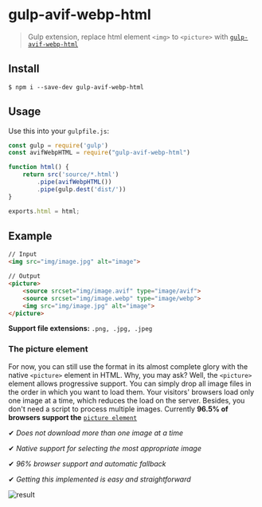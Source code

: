 # gulp-avif-webp-html

> Gulp extension, replace html element `<img>` to `<picture>` with [`gulp-avif-webp-html`](https://github.com/powerrampage/gulp-avif-webp-html)

## Install

```
$ npm i --save-dev gulp-avif-webp-html 
```


## Usage

Use this into your `gulpfile.js`:

```js
const gulp = require('gulp')
const avifWebpHTML = require("gulp-avif-webp-html")

function html() {
    return src('source/*.html')
        .pipe(avifWebpHTML())
        .pipe(gulp.dest('dist/'))
}

exports.html = html;
```

## Example

```html
// Input
<img src="img/image.jpg" alt="image">
```
```html
// Output
<picture>
	<source srcset="img/image.avif" type="image/avif">
	<source srcset="img/image.webp" type="image/webp">
	<img src="img/image.jpg" alt="image">
</picture>
```

**Support file extensions:**  `.png, .jpg, .jpeg`

### The picture element
For now, you can still use the format in its almost complete glory with the native `<picture>` element in HTML. Why, you may ask? Well, the `<picture>` element allows progressive support. You can simply drop all image files in the order in which you want to load them. Your visitors' browsers load only one image at a time, which reduces the load on the server. Besides, you don't need a script to process multiple images.
Currently **96.5% of browsers support the** [`picture element`](https://caniuse.com/?search=picture)

✔ *Does not download more than one image at a time*

✔ *Native support for selecting the most appropriate image*

✔ *96% browser support and automatic fallback*

✔ *Getting this implemented is easy and straightforward*


<img src="https://raw.githubusercontent.com/powerrampage/Test-Avif/main/avif-result.png" alt="result" />
